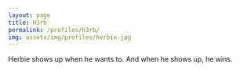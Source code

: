 ```yaml
---
layout: page
title: H3rb
permalink: /profiles/h3rb/
img: assets/img/profiles/herbie.jpg
---
```


Herbie shows up when he wants to. And when he shows up, he wins.
